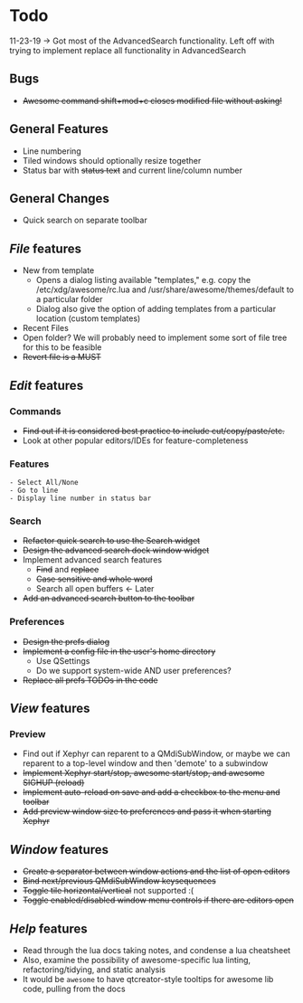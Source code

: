 # Todo

11-23-19 -> Got most of the AdvancedSearch functionality. Left off with trying to implement replace all functionality in AdvancedSearch

## Bugs

* ~~Awesome command shift+mod+c closes modified file without asking!~~

## General Features

* Line numbering
* Tiled windows should optionally resize together
* Status bar with ~~status text~~ and current line/column number

## General Changes

* Quick search on separate toolbar

## *File* features

* New from template
	- Opens a dialog listing available "templates," e.g. copy the /etc/xdg/awesome/rc.lua and /usr/share/awesome/themes/default to a particular folder
	- Dialog also give the option of adding templates from a particular location (custom templates)
* Recent Files
* Open folder? We will probably need to implement some sort of file tree for this to be feasible
* ~~Revert file is a MUST~~

## *Edit* features

### Commands

* ~~Find out if it is considered best practice to include cut/copy/paste/etc.~~
* Look at other popular editors/IDEs for feature-completeness

### Features
	- Select All/None
	- Go to line
	- Display line number in status bar 

### Search

* ~~Refactor quick search to use the Search widget~~
* ~~Design the advanced search dock window widget~~
* Implement advanced search features
	- ~~Find~~ and ~~replace~~
	- ~~Case sensitive and whole word~~
	- Search all open buffers <- Later
* ~~Add an advanced search button to the toolbar~~

### Preferences

* ~~Design the prefs dialog~~
* ~~Implement a config file in the user's home directory~~
	- Use QSettings
	- Do we support system-wide AND user preferences?
* ~~Replace all prefs TODOs in the code~~

## *View* features

### Preview

* Find out if Xephyr can reparent to a QMdiSubWindow, or maybe we can reparent to a top-level window and then 'demote' to a subwindow
* ~~Implement Xephyr start/stop, awesome start/stop, and awesome SIGHUP (reload)~~
* ~~Implement auto-reload on save and add a checkbox to the menu and toolbar~~
* ~~Add preview window size to preferences and pass it when starting Xephyr~~

## *Window* features

* ~~Create a separator between window actions and the list of open editors~~
* ~~Bind next/previous QMdiSubWindow keysequences~~
* ~~Toggle tile horizontal/vertical~~ not supported :(
* ~~Toggle enabled/disabled window menu controls if there are editors open~~

## *Help* features

* Read through the lua docs taking notes, and condense a lua cheatsheet
* Also, examine the possibility of awesome-specific lua linting, refactoring/tidying, and static analysis
* It would be `awesome` to have qtcreator-style tooltips for awesome lib code, pulling from the docs
